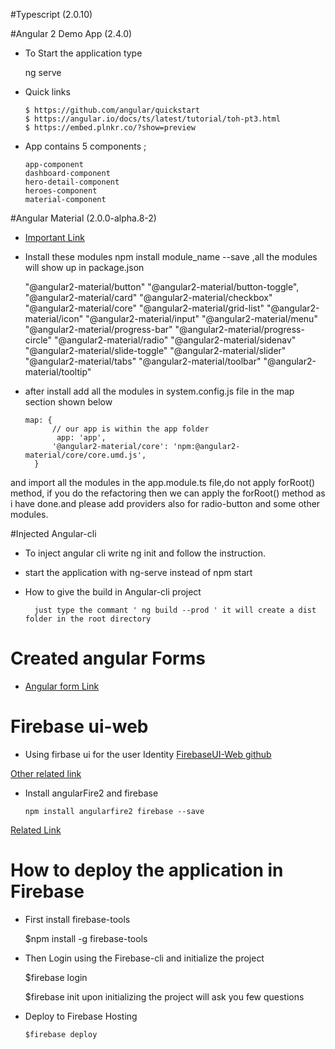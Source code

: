 #Typescript (2.0.10)

#Angular 2 Demo App (2.4.0)

* To Start the application type 

     ng serve

* Quick links

      $ https://github.com/angular/quickstart
      $ https://angular.io/docs/ts/latest/tutorial/toh-pt3.html
      $ https://embed.plnkr.co/?show=preview

* App contains 5 components ;

      app-component 
      dashboard-component
      hero-detail-component
      heroes-component
      material-component
   

#Angular Material (2.0.0-alpha.8-2)
 
 
* [Important Link](https://github.com/angular/material2)

* Install these modules npm install module_name --save ,all the modules will show up
in package.json

    "@angular2-material/button"
    "@angular2-material/button-toggle",
    "@angular2-material/card"
    "@angular2-material/checkbox"
    "@angular2-material/core"
    "@angular2-material/grid-list"
    "@angular2-material/icon"
    "@angular2-material/input"
    "@angular2-material/menu"
    "@angular2-material/progress-bar"
    "@angular2-material/progress-circle"
    "@angular2-material/radio"
    "@angular2-material/sidenav"
    "@angular2-material/slide-toggle"
    "@angular2-material/slider"
    "@angular2-material/tabs"
    "@angular2-material/toolbar"
    "@angular2-material/tooltip"

* after install add all the modules in system.config.js file in the map section 
shown below

      map: {
            // our app is within the app folder
             app: 'app',
            '@angular2-material/core': 'npm:@angular2-material/core/core.umd.js',
        }

and import all the modules in the app.module.ts file,do not apply forRoot() method,
if you do the refactoring then we can apply the forRoot() method as i have done.and please add providers also for radio-button and some other modules.
   


#Injected Angular-cli   

* To inject angular cli write ng init and follow the instruction.
* start the application with ng-serve instead of npm start
* How to give the build in Angular-cli project
   
        just type the commant ' ng build --prod ' it will create a dist folder in the root directory


# Created angular Forms

* [Angular form Link](https://angular.io/docs/ts/latest/guide/forms.html)


# Firebase ui-web

* Using firbase ui for the user Identity 
[FirebaseUI-Web github](https://github.com/firebase/FirebaseUI-Web)

[Other related link](https://firebase.google.com/docs/auth/web/password-auth#before_you_begin)

* Install angularFire2 and firebase

      npm install angularfire2 firebase --save
[Related Link](https://github.com/angular/angularfire2/blob/master/docs/3-retrieving-data-as-lists.md)


# How to deploy the application in Firebase

* First install firebase-tools
   
    $npm install -g firebase-tools

* Then Login using the Firebase-cli and initialize the project
    
     $firebase login

     $firebase init
     upon initializing the project will ask you few questions

* Deploy to Firebase Hosting
      
      $firebase deploy